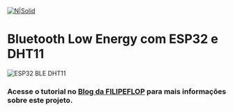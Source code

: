 [![N|Solid](https://www.makerhero.com/wp-content/uploads/2023/02/makerhero-logo.svg)](https://filipeflop.com)

# Bluetooth Low Energy com ESP32 e DHT11

![ESP32 BLE DHT11](https://www.filipeflop.com/wp-content/uploads/2018/03/imagem001.jpg)

### Acesse o tutorial no <span style="color:blue"></span>[Blog da FILIPEFLOP](https://www.makerhero.com/blog/bluetooth-low-energy-com-esp32-e-dht11/) para mais informações sobre este projeto.
